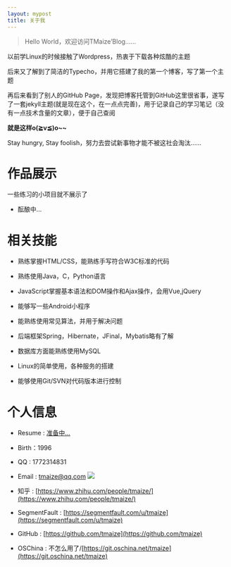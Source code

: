```yaml
---
layout: mypost
title: 关于我
---
```


> Hello World，欢迎访问TMaize’Blog……

以前学Linux的时候接触了Wordpress，热衷于下载各种炫酷的主题

后来又了解到了简洁的Typecho，并用它搭建了我的第一个博客，写了第一个主题

再后来看到了别人的GitHub Page，发现把博客托管到GitHub这里很省事，遂写了一套jekyll主题(就是现在这个，在一点点完善)，用于记录自己的学习笔记（没有一点技术含量的文章），便于自己查阅

**就是这样o(≧v≦)o~~**

Stay hungry, Stay foolish，努力去尝试新事物才能不被这社会淘汰......

# 作品展示

一些练习的小项目就不展示了

+ 酝酿中…


# 相关技能

+ 熟练掌握HTML/CSS，能熟练手写符合W3C标准的代码

+ 熟练使用Java，C，Python语言

+ JavaScript掌握基本语法和DOM操作和Ajax操作，会用Vue,jQuery

+ 能够写一些Android小程序

+ 能熟练使用常见算法，并用于解决问题

+ 后端框架Spring，Hibernate，JFinal，Mybatis略有了解

+ 数据库方面能熟练使用MySQL

+ Linux的简单使用，各种服务的搭建

+ 能够使用Git/SVN对代码版本进行控制

# 个人信息

+ Resume : [准备中…](#)

+ Birth：1996

+ QQ : 1772314831

+ Email : tmaize@qq.com   [![](http://rescdn.qqmail.com/zh_CN/htmledition/images/function/qm_open/ico_mailme_21.png)](http://mail.qq.com/cgi-bin/qm_share?t=qm_mailme&email=YBQNAQkaBSAREU4DDw0)

+ 知乎 : [https://www.zhihu.com/people/tmaize/](https://www.zhihu.com/people/tmaize/)

+ SegmentFault : [https://segmentfault.com/u/tmaize](https://segmentfault.com/u/tmaize)

+ GitHub : [https://github.com/tmaize](https://github.com/tmaize)

+ OSChina : 不怎么用了/[https://git.oschina.net/tmaize](https://git.oschina.net/tmaize)
